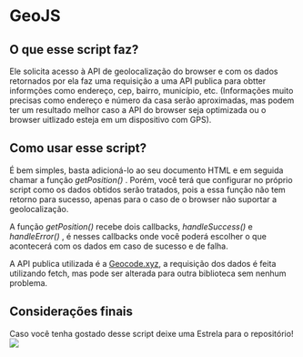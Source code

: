 # GeoJS

## O que esse script faz?
Ele solicita acesso à API de geolocalização do browser e com os dados retornados por ela faz uma requisição a uma API publica para obtter informções como endereço, cep, bairro, município, etc. (Informações muito precisas como endereço e número da casa serão aproximadas, mas podem ter um resultado melhor caso a API do browser seja optimizada ou o browser uitlizado esteja em um dispositivo com GPS).

## Como usar esse script?
É bem simples, basta adicioná-lo ao seu documento HTML e em seguida chamar a função <i> getPosition() </i>.
Porém, você terá que configurar no próprio script como os dados obtidos serão tratados, pois a essa função não tem retorno para sucesso, apenas para o caso de o browser não suportar a geolocalização.

A função <i> getPosition() </i> recebe dois callbacks, <i> handleSuccess() </i> e <i> handleError() </i>, é nesses callbacks onde você poderá escolher o que acontecerá com os dados em caso de sucesso e de falha.

A API publica utilizada é a [Geocode.xyz](https://geocode.xyz/api), a requisição dos dados é feita utilizando fetch, mas pode ser alterada para outra biblioteca sem nenhum problema.

## Considerações finais
Caso você tenha gostado desse script deixe uma Estrela para o repositório!
<img src="https://css-tools.com/img/box-shadow-generator.PNG" />
